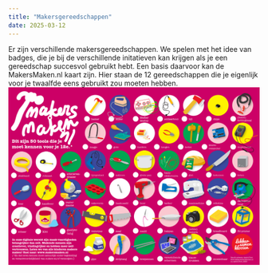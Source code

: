 ```yaml
---
title: "Makersgereedschappen"
date: 2025-03-12
---
```


Er zijn verschillende makersgereedschappen. We spelen met het idee van badges, die je bij de verschillende initatieven kan krijgen als je een gereedschap succesvol gebruikt hebt. Een basis daarvoor kan de MakersMaken.nl kaart zijn. Hier staan de 12 gereedschappen die je eigenlijk voor je twaalfde eens gebruikt zou moeten hebben. ![De poster van MakersMaken.nl, met daarop 50 gereedschapen van naaimachines tot boormachines, van electronica tot een camera, van 3d printers tot gips.](images/MakersMakenPoster_klein.png)